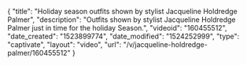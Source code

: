 {
    "title": "Holiday season outfits shown by stylist Jacqueline Holdredge Palmer",
    "description": "Outfits shown by stylist Jacqueline Holdredge Palmer just in time for the holiday Season.",
    "videoid": "160455512",
    "date_created": "1523899774",
    "date_modified": "1524252999",
    "type": "captivate",
    "layout": "video",
    "url": "\/v\/jacqueline-holdredge-palmer\/160455512"
}